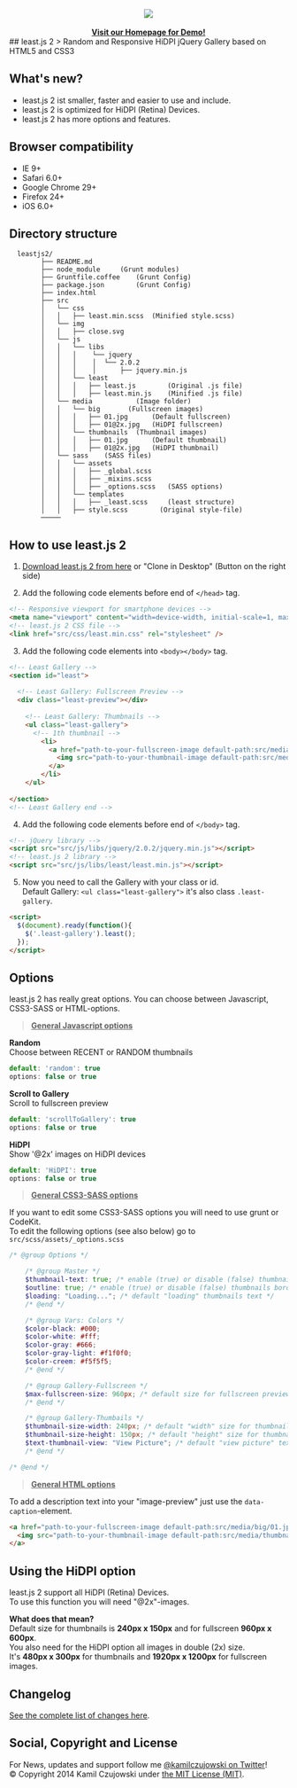 <div align="center">
  <a href="http://leastjs.com" target="_blank">
     <img src="http://www.leastjs.com/src/img/least_logo.svg">
  </a>
  <br />
  <br />
  <a href="http://leastjs.com" target="_blank">
    <strong>Visit our Homepage for Demo!</strong>
  </a>
</div>
## least.js 2
> Random and Responsive HiDPI jQuery Gallery based on HTML5 and CSS3

## What's new?
- least.js 2 ist smaller, faster and easier to use and include.
- least.js 2 is optimized for HiDPI (Retina) Devices.
- least.js 2 has more options and features.

## Browser compatibility
- IE 9+
- Safari 6.0+
- Google Chrome 29+
- Firefox 24+
- iOS 6.0+
	
## Directory structure

```
  leastjs2/
        ├── README.md
        ├── node_module		(Grunt modules)
        ├── Gruntfile.coffee	(Grunt Config)
        ├── package.json		(Grunt Config)
        ├── index.html
        ├── src
        │   └──	css
        │   │	├── least.min.scss	(Minified style.scss)
        │   └──	img
        │   │	├── close.svg
        │   └──	js
        │   │	└── libs
        │   │	│    └── jquery
        │   │	│    │	└── 2.0.2
        │   │	│    │	    ├── jquery.min.js
        │   │	└── least
        │   │	│   ├── least.js		(Original .js file)
        │   │	│   ├── least.min.js	(Minified .js file)
        │   └──	media		    (Image folder)
        │   │	└── big	      (Fullscreen images)
        │   │	│   ├── 01.jpg	    (Default fullscreen)
        │   │	│   ├── 01@2x.jpg	(HiDPI fullscreen)
        │   │	└── thumbnails  (Thumbnail images)	
        │   │	│   ├── 01.jpg	    (Default thumbnail)
        │   │	│   ├── 01@2x.jpg	(HiDPI thumbnail)
        │   └──	sass	(SASS files)
        │   │	└── assets
        │   │	│   ├── _global.scss
        │   │	│   ├── _mixins.scss
        │   │	│   ├── _options.scss	(SASS options)
        │   │	└── templates
        │   │	│   ├── _least.scss		(least structure)
        │   │	├── style.scss	      (Original style-file)
        ─────
```

## How to use least.js 2
1. [Download least.js 2 from here](http://leastjs.com/downloads/least.zip) or "Clone in Desktop" (Button on the right side)

2. Add the following code elements before end of ```</head>``` tag.

  ```html
  <!-- Responsive viewport for smartphone devices -->
  <meta name="viewport" content="width=device-width, initial-scale=1, maximum-scale=1">
  <!-- least.js 2 CSS file -->
  <link href="src/css/least.min.css" rel="stylesheet" />
  ```
  
3. Add the following code elements into ```<body></body>``` tag.

  ```html
  <!-- Least Gallery -->
  <section id="least">
            
    <!-- Least Gallery: Fullscreen Preview -->
    <div class="least-preview"></div>
            
      <!-- Least Gallery: Thumbnails -->
      <ul class="least-gallery">
        <!-- 1th thumbnail -->
          <li>
            <a href="path-to-your-fullscreen-image default-path:src/media/big/01.jpg" title="AntiVirus" data-caption="<strong>Lorem ipsum dolor</strong> sit amet, consetetur sadipscing" >
              <img src="path-to-your-thumbnail-image default-path:src/media/thumbnails/01.jpg" alt="Alt Image Text" />
            </a>
          </li>
      </ul>
      
  </section>
  <!-- Least Gallery end -->
  ```
4. Add the following code elements before end of ```</body>``` tag.
  
  ```html
  <!-- jQuery library -->
  <script src="src/js/libs/jquery/2.0.2/jquery.min.js"></script>
  <!-- least.js 2 library -->
  <script src="src/js/libs/least/least.min.js"></script>
  ```

5. Now you need to call the Gallery with your class or id.<br />Default Gallery: ```<ul class="least-gallery">``` it's also class ```.least-gallery```.

  ```html
  <script>
    $(document).ready(function(){
      $('.least-gallery').least();
    });
  </script>
  ```
  
## Options
least.js 2 has really great options. You can choose between Javascript, CSS3-SASS or HTML-options.

><strong><u>General Javascript options</u></strong>

<strong>Random</strong>
<br />
Choose between RECENT or RANDOM thumbnails
```javascript
default: 'random': true
options: false or true
```

<strong>Scroll to Gallery</strong>
<br />
Scroll to fullscreen preview
```javascript
default: 'scrollToGallery': true
options: false or true
```

<strong>HiDPI</strong>
<br />
Show '@2x' images on HiDPI devices
```javascript
default: 'HiDPI': true
options: false or true
```

><strong><u>General CSS3-SASS options</u></strong>

If you want to edit some CSS3-SASS options you will need to use grunt or CodeKit.
<br/>
To edit the following options (see also below) go to ```src/scss/assets/_options.scss```

```scss
/* @group Options */

	/* @group Master */
	$thumbnail-text: true; /* enable (true) or disable (false) thumbnails title text */
	$outline: true; /* enable (true) or disable (false) thumbnails border */
	$loading: "Loading..."; /* default "loading" thumbnails text */
	/* @end */

	/* @group Vars: Colors */
	$color-black: #000;
	$color-white: #fff;
	$color-gray: #666;
	$color-gray-light: #f1f0f0;
	$color-creem: #f5f5f5;
	/* @end */

	/* @group Gallery-Fullscreen */
	$max-fullscreen-size: 960px; /* default size for fullscreen preview */
	/* @end */

	/* @group Gallery-Thumbails */
	$thumbnail-size-width: 240px; /* default "width" size for thumbnails */
	$thumbnail-size-height: 150px; /* default "height" size for thumbnails */
	$text-thumbnail-view: "View Picture"; /* default "view picture" text for thumbnails mouseover */
	/* @end */

/* @end */
```

><strong><u>General HTML options</u></strong>

To add a description text into your "image-preview" just use the ```data-caption```-element.

```html
<a href="path-to-your-fullscreen-image default-path:src/media/big/01.jpg" title="AntiVirus" data-caption="<strong>Lorem ipsum dolor</strong> sit amet, consetetur sadipscing" >
  <img src="path-to-your-thumbnail-image default-path:src/media/thumbnails/01.jpg" alt="Alt Image Text" />
</a>
```

## Using the HiDPI option
least.js 2 support all HiDPI (Retina) Devices.
<br />
To use this function you will need "@2x"-images.

<strong>What does that mean?</strong>
<br />
Default size for thumbnails is <strong>240px x 150px</strong> and for fullscreen <strong>960px x 600px</strong>.
<br />
You also need for the HiDPI option all images in double (2x) size.
<br />
It's <strong>480px x 300px</strong> for thumbnails and <strong>1920px x 1200px</strong> for fullscreen images.

## Changelog

[See the complete list of changes here](https://github.com/kamilczujowski/least.js-2/blob/master/CHANGELOG.md).

## Social, Copyright and License

For News, updates and support follow me [@kamilczujowski on Twitter](https://twitter.com/kamilczujowski)!
<br />
© Copyright 2014 Kamil Czujowski under [the MIT License (MIT)](https://github.com/kamilczujowski/least.js-2/blob/master/LICENSE).
